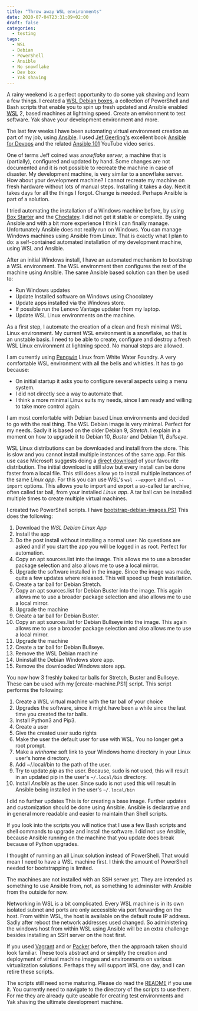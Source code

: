```yaml
---
title: "Throw away WSL environments"
date: 2020-07-04T23:31:09+02:00
draft: false
categories:
  - testing
tags:
  - WSL
  - Debian
  - PowerShell
  - Ansible
  - No snowflake
  - Dev box
  - Yak shaving
---
```


A rainy weekend is a perfect opportunity to do some yak shaving and learn a few things. I created
a [WSL Debian boxes](https://github.com/nicenemo/wsl-debian-boxes), a collection of PowerShell and Bash scripts
that enable you to spin up fresh updated and Ansible enabled [WSL](https://en.wikipedia.org/wiki/Windows_Subsystem_for_Linux) 2, based machines at lightning speed. Create an environment to test software. Yak shave your development environment and more.

<!--more-->

The last few weeks I have been automating virtual environment creation as part of my job,
using [Ansible](https://www.ansible.com/).
I used [Jef Geerling's](https://www.jeffgeerling.com/) excellent book
[Ansible for Devops](https://leanpub.com/ansible-for-devops)
and the related [Ansible 101](https://www.youtube.com/playlist?list=PL2_OBreMn7FqZkvMYt6ATmgC0KAGGJNAN) YouTube video series.

One of terms Jeff coined was _snowflake server_, a machine that is (partially),
configured and updated by hand. Some changes are not documented and it is not possible to recreate the machine in case of disaster. My development machine, is very similar to a snowflake server. How about your development machine?
I cannot recreate my machine on fresh hardware without lots of manual steps. Installing it takes a day.  Next it takes days for all the things I forgot. Change is needed. Perhaps Ansible is part of a solution.

I tried automating the installation of a Windows machine before, by using [Box Starter](https://boxstarter.org/)
and the [Choclatey](https://chocolatey.org/). I did not get it stable or complete.
By using Ansible and with a bit more experience I think I can finally manage.
Unfortunately Ansible does not really run on Windows.
You can manage Windows machines using Ansible from Linux.
That is exactly what I plan to do: a self-contained automated installation of my development machine, using WSL and Ansible.

After an initial Windows install, I have an automated mechanism to bootstrap a WSL environment.
The WSL environment then configures the rest of the machine using Ansible. The same Ansible based solution can then be used to:

* Run Windows updates
* Update Installed software on Windows using Chocolatey
* Update apps installed via the Windows store.
* If possible run the Lenovo Vantage updater from my laptop.
* Update WSL Linux environments on the machine.

As a first step, I automate the creation of a clean and fresh minimal WSL Linux environment.
My current WSL environment is a snowflake, so that is an unstable basis. I need to be able to create, configure and destroy a fresh WSL Linux environment at lightning speed. No manual steps are allowed.

I am currently using [Pengwin](https://github.com/WhitewaterFoundry) Linux from White Water Foundry.
A very comfortable WSL environment with all the bells and whistles. It has to go because:

* On initial startup it asks you to configure several aspects using a menu system.
* I did not directly see a way to automate that.
* I think a more minimal Linux suits my needs, since I am ready and willing to take more control again.

I am most comfortable with Debian based Linux environments and decided to go with the real thing. The WSL
Debian image is very minimal. Perfect for my needs. Sadly it is based on the older Debian 9, _Stretch_. I explain in a moment on how to upgrade it to Debian 10, _Buster_ and Debian 11, _Bullseye_.

WSL Linux distributions can be downloaded and install from the store.
This is slow and you cannot install multiple instances of the same app.
For this use case Microsoft suggests doing a
[direct download](https://docs.microsoft.com/en-us/windows/wsl/install-manual)
of your favourite distribution. The initial download is still slow but every install can be done faster from a local file. This still does allow yo to install multiple instances of the same _Linux app_. For this you can use WSL's `wsl --export` and `wsl --import` options. This allows you to import and export a so-called tar archive, often called tar ball, from your installed _Linux app_. A tar ball can be installed multiple times to create multiple virtual machines.

I created two PowerShell scripts. I have [bootstrap-debian-images.PS1](https://github.com/nicenemo/wsl-debian-boxes/blob/develop/bootstrap-debian-images.PS1) This does the following:

1. Download the _WSL Debian Linux App_
2. Install the app
3. Do the post install without installing a normal user. No questions are asked and if you start the app you will be logged in as root. Perfect for automation.
4. Copy an apt sources.list into the image. This allows me to use a broader package selection and also allows me to use a local mirror.
5. Upgrade the software installed in the image. Since the image was made, quite a few updates where released. This will speed up fresh installation.
6. Create a tar ball for Debian Stretch.
7. Copy an apt sources.list for Debian Buster into the image. This again allows me to use a broader package selection and also allows me to use a local mirror.
8. Upgrade the machine
9. Create a tar ball for Debian Buster.
10. Copy an apt sources.list for Debian Bullseye into the image. This again allows me to use a broader package selection and also allows me to use a local mirror.
11. Upgrade the machine
12. Create a tar ball for Debian Bullseye.
13. Remove the WSL Debian machine
14. Uninstall the Debian Windows store app.
15. Remove the downloaded Windows store app.

You now how 3 freshly baked tar balls for Stretch, Buster and Bullseye.
These can be used with my [create-machine.PS1] script. This script performs the following:

1. Create a WSL virtual machine with the tar ball of your choice
2. Upgrades the software, since it might have been a while since the last time you created the tar balls.
3. Install Python3 and Pip3.
4. Create a user
5. Give the created user sudo rights
6. Make the user the default user for use with WSL. You no longer get a root prompt.
7. Make a _winhome_ soft link to your Windows home directory in your Linux user's home directory.
8. Add ~/.local/bin to the path of the user.
9. Try to update _pip_ as the user. Because, sudo is not used, this will result in an updated pip in the user's `~/.local/bin` directory.
10. Install _Ansible_ as the user. Since sudo is not used this will result in Ansible being installed in the user's `~/.local/bin`

I did no further updates This is for creating a base image.
Further updates and customization should be done using Ansible.
Ansible is declarative and in general more readable and easier to maintain than Shell scripts.

If you look into the scripts you will notice that I use a few Bash scripts and shell commands to upgrade and install the software. I did not use Ansible, because Ansible running on the machine that you update does break because of Python upgrades.

I thought of running an all Linux solution instead of PowerShell. That would mean I need to have a WSL machine first. I think the amount of PowerShell needed for bootstrapping is limited. 

The machines are not installed with an SSH server yet. They are intended as something to use Ansible from, not, as something to administer with Ansible from the outside for now. 

Networking in WSL is a bit complicated. Every WSL machine is in its own isolated subnet and ports are only accessible via port forwarding on the host. From within WSL, the host is available on the default route IP address. Sadly after reboot the network addresses used changed. So administering the windows host from within WSL using Ansible will be an extra challenge besides installing an SSH server on the host first.

If you used [Vagrant](https://www.vagrantup.com/) and or [Packer](https://www.packer.io/) before, then the approach taken should look familiar. These tools abstract and or simplify the creation and deployment of virtual machine images and environments on various virtualization solutions. Perhaps they will support WSL one day, and I can retire these scripts. 

The scripts still need some maturing.
Please do read the [README](https://github.com/nicenemo/wsl-debian-boxes/blob/develop/README.md)
if you use it.
You currently need to navigate to the directory of the scripts to use them.
For me they are already quite useable for creating test environments and
Yak shaving the ultimate development machine.

